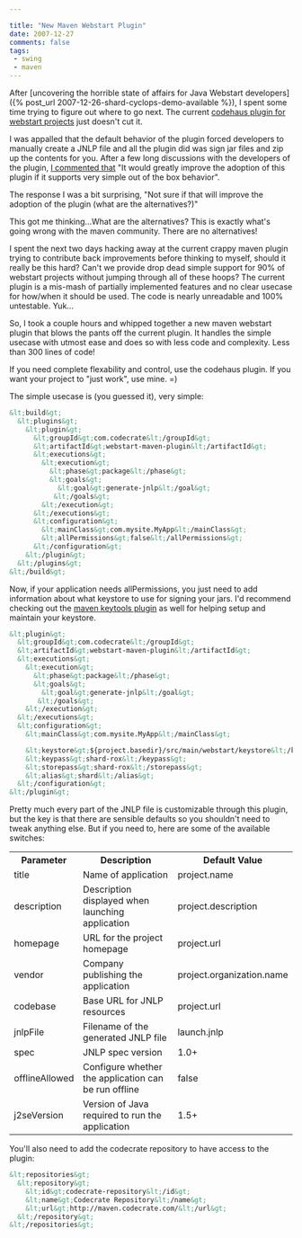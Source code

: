 ```yaml
---

title: "New Maven Webstart Plugin"
date: 2007-12-27
comments: false
tags:
 - swing
 - maven
---
```


After [uncovering the horrible state of affairs for Java Webstart developers]({% post_url 2007-12-26-shard-cyclops-demo-available %}), I spent some time trying to figure out where to go next. The current [codehaus plugin for webstart projects](http://mojo.codehaus.org/webstart-maven-plugin-parent/webstart-maven-plugin/) just doesn't cut it.



I was appalled that the default behavior of the plugin forced developers to manually create a JNLP file and all the plugin did was sign jar files and zip up the contents for you. After a few long discussions with the developers of the plugin, [I commented that](http://jira.codehaus.org/browse/MWEBSTART-86) "It would greatly improve the adoption of this plugin if it supports very simple out of the box behavior".



The response I was a bit surprising, "Not sure if that will improve the adoption of the plugin (what are the alternatives?)"



This got me thinking...What are the alternatives? This is exactly what's going wrong with the maven community. There are no alternatives!



I spent the next two days hacking away at the current crappy maven plugin trying to contribute back improvements before thinking to myself, should it really be this hard? Can't we provide drop dead simple support for 90% of webstart projects without jumping through all of these hoops? The current plugin is a mis-mash of partially implemented features and no clear usecase for how/when it should be used. The code is nearly unreadable and 100% untestable. Yuk...



So, I took a couple hours and whipped together a new maven webstart plugin that blows the pants off the current plugin. It handles the simple usecase with utmost ease and does so with less code and complexity. Less than 300 lines of code!



If you need complete flexability and control, use the codehaus plugin. If you want your project to "just work", use mine. =)



The simple usecase is (you guessed it), very simple:


```xml
&lt;build&gt;
  &lt;plugins&gt;
    &lt;plugin&gt;
      &lt;groupId&gt;com.codecrate&lt;/groupId&gt;
      &lt;artifactId&gt;webstart-maven-plugin&lt;/artifactId&gt;
      &lt;executions&gt;
        &lt;execution&gt;
          &lt;phase&gt;package&lt;/phase&gt;
          &lt;goals&gt;
            &lt;goal&gt;generate-jnlp&lt;/goal&gt;
           &lt;/goals&gt;
        &lt;/execution&gt;
      &lt;/executions&gt;
      &lt;configuration&gt;
        &lt;mainClass&gt;com.mysite.MyApp&lt;/mainClass&gt;
        &lt;allPermissions&gt;false&lt;/allPermissions&gt;
      &lt;/configuration&gt;
    &lt;/plugin&gt;
  &lt;/plugins&gt;
&lt;/build&gt;
```



Now, if your application needs allPermissions, you just need to add information about what keystore to use for signing your jars. I'd recommend checking out the [maven keytools plugin](http://mojo.codehaus.org/keytool-maven-plugin/) as well for helping setup and maintain your keystore.


```xml
&lt;plugin&gt;
  &lt;groupId&gt;com.codecrate&lt;/groupId&gt;
  &lt;artifactId&gt;webstart-maven-plugin&lt;/artifactId&gt;
  &lt;executions&gt;
    &lt;execution&gt;
      &lt;phase&gt;package&lt;/phase&gt;
      &lt;goals&gt;
        &lt;goal&gt;generate-jnlp&lt;/goal&gt;
       &lt;/goals&gt;
    &lt;/execution&gt;
  &lt;/executions&gt;
  &lt;configuration&gt;
    &lt;mainClass&gt;com.mysite.MyApp&lt;/mainClass&gt;

    &lt;keystore&gt;${project.basedir}/src/main/webstart/keystore&lt;/keystore&gt;
    &lt;keypass&gt;shard-rox&lt;/keypass&gt;
    &lt;storepass&gt;shard-rox&lt;/storepass&gt;
    &lt;alias&gt;shard&lt;/alias&gt;
  &lt;/configuration&gt;
&lt;/plugin&gt;
```



Pretty much every part of the JNLP file is customizable through this plugin, but the key is that there are sensible defaults so you shouldn't need to tweak anything else. But if you need to, here are some of the available switches:


<table>

<tr>

<th>Parameter</th>

<th>Description</th>

<th>Default Value</th>

</tr>

<tr>

<td>title</td>

<td>Name of application</td>

<td>project.name</td>

</tr>

<tr>

<td>description</td>

<td>Description displayed when launching application</td>

<td>project.description</td>

</tr>

<tr>

<td>homepage</td>

<td>URL for the project homepage</td>

<td>project.url</td>

</tr>

<tr>

<td>vendor</td>

<td>Company publishing the application</td>

<td>project.organization.name</td>

</tr>

<tr>

<td>codebase</td>

<td>Base URL for JNLP resources</td>

<td>project.url</td>

</tr>

<tr>

<td>jnlpFile</td>

<td>Filename of the generated JNLP file</td>

<td>launch.jnlp</td>

</tr>

<tr>

<td>spec</td>

<td>JNLP spec version</td>

<td>1.0+</td>

</tr>

<tr>

<td>offlineAllowed</td>

<td>Configure whether the application can be run offline</td>

<td>false</td>

</tr>

<tr>

<td>j2seVersion</td>

<td>Version of Java required to run the application</td>

<td>1.5+</td>

</tr>

</table>


You'll also need to add the codecrate repository to have access to the plugin:


```xml
&lt;repositories&gt;
  &lt;repository&gt;
    &lt;id&gt;codecrate-repository&lt;/id&gt;
    &lt;name&gt;Codecrate Repository&lt;/name&gt;
    &lt;url&gt;http://maven.codecrate.com/&lt;/url&gt;
  &lt;/repository&gt;
&lt;/repositories&gt;
```
